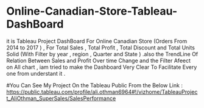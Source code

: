 # Online-Canadian-Store-Tableau-DashBoard
it is Tableau Project DashBoard For Online Canadian Store (Orders From 2014 to 2017 ) , For Total Sales , Total Profit , Total Discount and Total Units Solid (With Filter by year , region , Quarter and State ) .also the TrendLine Of Relation Between Sales and Profit Over time Change and the Filter Afeect on All chart , iam tried to make the Dashboard Very Clear To Facilitate Every one from understant it .



#You Can See My Project On the Tableau Public From the Below Link :
https://public.tableau.com/profile/ali.othman6964#!/vizhome/TableauProject_AliOthman_SuperSales/SalesPerformance
